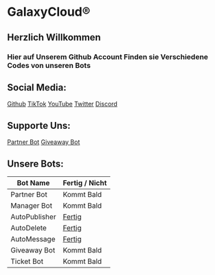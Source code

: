 <h1>GalaxyCloud®</h1>
<h2>Herzlich Willkommen</h2>
<h3>Hier auf Unserem Github Account Finden sie Verschiedene Codes von unseren Bots</h3>


<h2>Social Media:</h2>
<a href="https://github.com/GalaxyCloud01">Github</a>
<a href="https://tiktok.com/@galaxycloud01">TikTok</a>
<a href="https://www.youtube.com/channel/UCn2vQ5MsWpEecdWhfdAOreg">YouTube</a>
<a href="https://twitter.com/@GalaxyCloud01">Twitter</a>
<a href="https://discord.gg/ecdAG4t6Ea">Discord</a>

<h2>Supporte Uns:</h2>

<a href="https://discord.com/oauth2/authorize?client_id=981594829140135968&scope=bot%20applications.commands&permissions=379969">Partner Bot</a>
<a href="https://discord.com/oauth2/authorize?client_id=991026134349152347&scope=bot%20applications.commands&permissions=274878417985">Giveaway Bot</a>

<h2>Unsere Bots:</h2>



Bot Name      | Fertig **/** Nicht
------------- | -------------
Partner Bot   | Kommt Bald
Manager Bot   | Kommt Bald
AutoPublisher | [Fertig](https://github.com/Dashcord01/AutoPublisher)
AutoDelete    | [Fertig](https://github.com/Dashcord01/AutoDelete)
AutoMessage   | [Fertig](https://github.com/Dashcord01/AutoMessage)
Giveaway Bot  | Kommt Bald
Ticket Bot    | Kommt Bald
